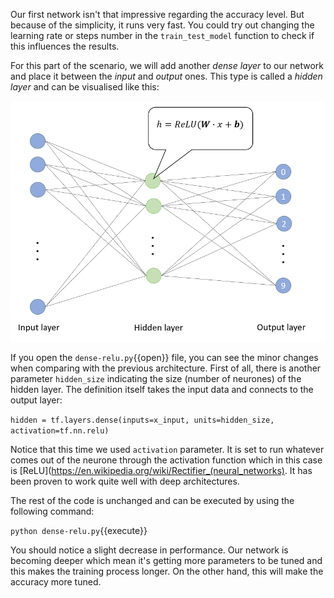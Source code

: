Our first network isn't that impressive regarding the accuracy level. But because of the simplicity, it runs very fast. You could try out changing the learning rate or steps number in the `train_test_model` function to check if this influences the results.

For this part of the scenario, we will add another *dense layer* to our network and place it between the *input* and *output* ones. This type is called a *hidden layer* and can be visualised like this:

<img src="tensorflow/assets/Dense-hidden.png" alt="Dense hidden layer">

If you open the `dense-relu.py`{{open}} file, you can see the minor changes when comparing with the previous architecture. First of all, there is another parameter `hidden_size` indicating the size (number of neurones) of the hidden layer. The definition itself takes the input data and connects to the output layer:

`hidden = tf.layers.dense(inputs=x_input, units=hidden_size, activation=tf.nn.relu)`

Notice that this time we used `activation` parameter. It is set to run whatever comes out of the neurone through the activation function which in this case is [ReLU](https://en.wikipedia.org/wiki/Rectifier_(neural_networks). It has been proven to work quite well with deep architectures.

The rest of the code is unchanged and can be executed by using the following command:

`python dense-relu.py`{{execute}}

You should notice a slight decrease in performance. Our network is becoming deeper which mean it's getting more parameters to be tuned and this makes the training process longer. On the other hand, this will make the accuracy more tuned.
